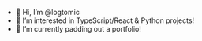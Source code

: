 - 👋 Hi, I’m @logtomic
- 👀 I’m interested in TypeScript/React & Python projects!
- 🌱 I’m currently padding out a portfolio!
